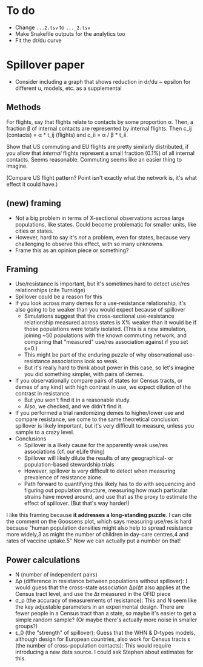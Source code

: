 # To do

- Change `...2.tsv` to `..._2.tsv`
- Make Snakefile outputs for the analytics too
- Fit the dr/du curve

# Spillover paper

- Consider including a graph that shows reduction in dr/du ~ epsilon for different u, models, etc. as a supplemental

## Methods

For flights, say that flights relate to contacts by some proportion α. Then, a
fraction β of internal contacts are represented by internal flights. Then c_ij
(contacts) = α * t_ij (flights) and c_ii = α / β * t_ii.

Show that US commuting and EU flights are pretty similarly distributed, if you
allow that *internal* flights represent a small fraction (0.1%) of all internal
contacts. Seems reasonable. Commuting seems like an easier thing to imagine.

(Compare US flight pattern? Point isn't exactly what the network is, it's what
effect it could have.)

## (new) framing

- Not a big problem in terms of X-sectional observations across large populations, like states. Could become problematic for smaller units, like cities or states.
- However, hard to say it's *not* a problem, even for states, because very challenging to observe this effect, with so many unknowns.
- Frame this as an opinion piece or something?

## Framing

- Use/resistance is important, but it's sometimes hard to detect use/res relationships (cite Turnidge)
- Spillover could be a reason for this
- If you look across many demes for a use-resistance relationship, it's also going to be weaker than you would expect because of spillover
    - Simulations suggest that the cross-sectional use-resistance relationship measured across states is X% weaker than it would be if those populations were totally isolated. (This is a new simulation, joining ~50 populations with the known commuting network, and comparing that "measured" use/res association against if you set ε=0.)
    - This might be part of the enduring puzzle of why observational use-resistance associations look so weak.
    - But it's really hard to think about power in this case, so let's imagine you did something simpler, with pairs of demes.
- If you observationally compare pairs of states (or Census tracts, or demes of any kind) with high contrast in use, we expect dilution of the contrast in resistance.
    - But you won't find it in a reasonable study.
    - Also, we checked, and we didn't find it.
- If you performed a trial randomizing demes to higher/lower use and compare resistance, we come to the same theoretical conclusion: spillover is likely important, but it's very difficult to measure, unless you sample to a crazy level.
- Conclusions
    - Spillover is a likely cause for the apparently weak use/res associations (cf. our eLife thing)
    - Spillover will likely dilute the results of any geographical- or population-based stewardship trials
    - However, spillover is very difficult to detect when measuring prevalence of resistance alone.
    - Path forward to quantifying this likely has to do with sequencing and figuring out population structure, measuring how much particular strains have moved around, and use that as the proxy to estimate the effect of spillover. (But that's way harder!)

I like this framing because **it addresses a long-standing puzzle**. I can cite
the comment on the Goossens plot, which says measuring use/res is hard because
"human population densities might also help to spread resistance more widely,3
as might the number of children in day-care centres,4 and rates of vaccine
uptake.5" Now we can actually put a number on that!

## Power calculations

- N (number of independent pairs)
- Δρ (difference in resistance between populations without spillover): I would guess that the cross-state association Δρ/Δτ also applies at the Census tract level, and use the Δτ measured in the OFID piece
- σ_ρ (the accuracy of measurements of resistance): This and N seem like the key adjustable parameters in an experimental design. There are fewer people in a Census tract than a state, so maybe it's easier to get a simple random sample? (Or maybe there's actually more noise in smaller groups?)
- ε_0 (the "strength" of spillover): Guess that the WHN & D-types models, although design for European countries, also work for Census tracts
ε (the number of cross-population contacts): This would require introducing a new data source. I could ask Stephen about estimates for this.
